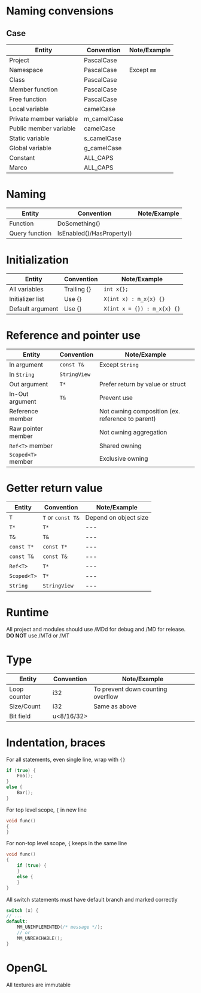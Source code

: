 # Naming convensions
## Case 
| Entity | Convention | Note/Example |
| --- | --- | --- |
| Project | PascalCase | |
| Namespace | PascalCase | Except ```mm```  |
| Class | PascalCase | | |
| Member function | PascalCase | | 
| Free function | PascalCase | | 
| Local variable | camelCase | |
| Private member variable | m_camelCase | |
| Public member variable | camelCase | |
| Static variable | s_camelCase | |
| Global variable | g_camelCase | |
| Constant | ALL_CAPS | | 
| Marco | ALL_CAPS | | 

# Naming
| Entity | Convention | Note/Example |
| --- | --- | --- |
| Function | DoSomething() |
| Query function | IsEnabled()/HasProperty() | 

# Initialization
| Entity | Convention | Note/Example |
| --- | --- | --- |
| All variables | Trailing {} | ```int x{};``` |
| Initializer list | Use {} | ```X(int x) : m_x{x} {}``` |
| Default argument | Use {} | ```X(int x = {}) : m_x{x} {}``` |

# Reference and pointer use
| Entity | Convention | Note/Example |
| --- | --- | --- |
| In argument | `const T&` | Except `String` |
| In `String` | `StringView` | |
| Out argument | `T*` | Prefer return by value or struct |
| In-Out argument | `T&` | Prevent use |
| Reference member | | Not owning composition (ex. reference to parent) |
| Raw pointer member | | Not owning aggregation |
| ```Ref<T>```  member || Shared owning |
| ```Scoped<T>```  member || Exclusive owning |

# Getter return value
| Entity | Convention | Note/Example |
| --- | --- | --- |
| `T` | `T` or `const T&` | Depend on object size |
| `T*` | `T*` | --- |
| `T&` | `T&` | --- |
| `const T*` | `const T*` | --- |
| `const T&` | `const T&` | --- |
| `Ref<T>` | `T*` | --- |
| `Scoped<T>` | `T*` | --- |
| `String` | `StringView` | --- |

# Runtime
All project and modules should use /MDd for debug and /MD for release. **DO NOT** use /MTd or /MT

# Type
| Entity | Convention | Note/Example |
| --- | --- | --- |
| Loop counter | i32 | To prevent down counting overflow |
| Size/Count | i32 | Same as above |
| Bit field | u<8/16/32> |  |

# Indentation, braces
For all statements, even single line, wrap with ```{}```
```C++
if (true) {
    Foo();
} 
else {
    Bar();
}
```

For top level scope, ```{``` in new line
```C++
void func() 
{
}
```

For non-top level scope, ```{``` keeps in the same line
```C++
void func() 
{
    if (true) {
    } 
    else {
    }
}
```

All switch statements must have default branch and marked correctly
```C++
switch (x) {
// ... 
default:
    MM_UNIMPLEMENTED(/* message */); 
    // or
    MM_UNREACHABLE(); 
}
```
# OpenGL
All textures are immutable 
